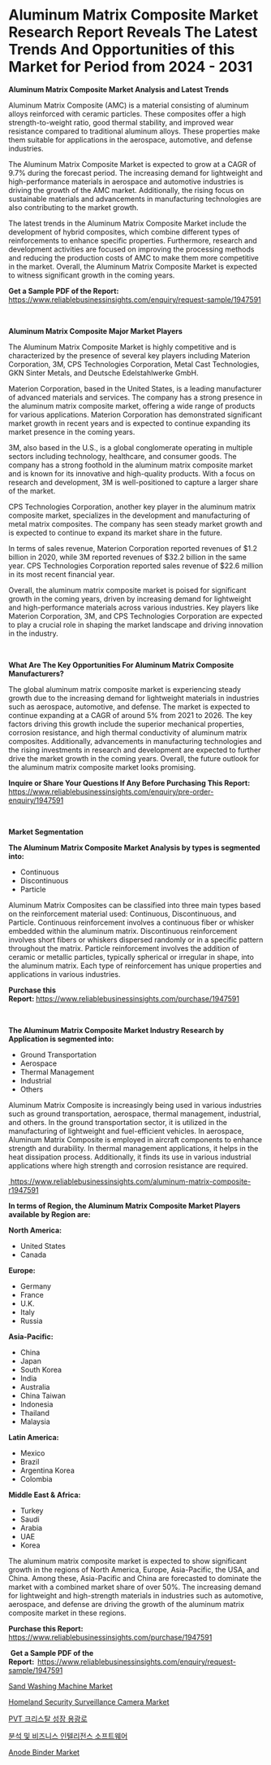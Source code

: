 <p><h1>Aluminum Matrix Composite Market Research Report Reveals The Latest Trends And Opportunities of this Market for Period from 2024 - 2031</h1></p><p><strong>Aluminum Matrix Composite Market Analysis and Latest Trends</strong></p>
<p><p>Aluminum Matrix Composite (AMC) is a material consisting of aluminum alloys reinforced with ceramic particles. These composites offer a high strength-to-weight ratio, good thermal stability, and improved wear resistance compared to traditional aluminum alloys. These properties make them suitable for applications in the aerospace, automotive, and defense industries.</p><p>The Aluminum Matrix Composite Market is expected to grow at a CAGR of 9.7% during the forecast period. The increasing demand for lightweight and high-performance materials in aerospace and automotive industries is driving the growth of the AMC market. Additionally, the rising focus on sustainable materials and advancements in manufacturing technologies are also contributing to the market growth.</p><p>The latest trends in the Aluminum Matrix Composite Market include the development of hybrid composites, which combine different types of reinforcements to enhance specific properties. Furthermore, research and development activities are focused on improving the processing methods and reducing the production costs of AMC to make them more competitive in the market. Overall, the Aluminum Matrix Composite Market is expected to witness significant growth in the coming years.</p></p>
<p><strong>Get a Sample PDF of the Report:&nbsp;</strong> <a href="https://www.reliablebusinessinsights.com/enquiry/request-sample/1947591">https://www.reliablebusinessinsights.com/enquiry/request-sample/1947591</a></p>
<p>&nbsp;</p>
<p><strong>Aluminum Matrix Composite Major Market Players</strong></p>
<p><p>The Aluminum Matrix Composite Market is highly competitive and is characterized by the presence of several key players including Materion Corporation, 3M, CPS Technologies Corporation, Metal Cast Technologies, GKN Sinter Metals, and Deutsche Edelstahlwerke GmbH.</p><p>Materion Corporation, based in the United States, is a leading manufacturer of advanced materials and services. The company has a strong presence in the aluminum matrix composite market, offering a wide range of products for various applications. Materion Corporation has demonstrated significant market growth in recent years and is expected to continue expanding its market presence in the coming years.</p><p>3M, also based in the U.S., is a global conglomerate operating in multiple sectors including technology, healthcare, and consumer goods. The company has a strong foothold in the aluminum matrix composite market and is known for its innovative and high-quality products. With a focus on research and development, 3M is well-positioned to capture a larger share of the market.</p><p>CPS Technologies Corporation, another key player in the aluminum matrix composite market, specializes in the development and manufacturing of metal matrix composites. The company has seen steady market growth and is expected to continue to expand its market share in the future.</p><p>In terms of sales revenue, Materion Corporation reported revenues of $1.2 billion in 2020, while 3M reported revenues of $32.2 billion in the same year. CPS Technologies Corporation reported sales revenue of $22.6 million in its most recent financial year.</p><p>Overall, the aluminum matrix composite market is poised for significant growth in the coming years, driven by increasing demand for lightweight and high-performance materials across various industries. Key players like Materion Corporation, 3M, and CPS Technologies Corporation are expected to play a crucial role in shaping the market landscape and driving innovation in the industry.</p></p>
<p>&nbsp;</p>
<p><strong>What Are The Key Opportunities For Aluminum Matrix Composite Manufacturers?</strong></p>
<p><p>The global aluminum matrix composite market is experiencing steady growth due to the increasing demand for lightweight materials in industries such as aerospace, automotive, and defense. The market is expected to continue expanding at a CAGR of around 5% from 2021 to 2026. The key factors driving this growth include the superior mechanical properties, corrosion resistance, and high thermal conductivity of aluminum matrix composites. Additionally, advancements in manufacturing technologies and the rising investments in research and development are expected to further drive the market growth in the coming years. Overall, the future outlook for the aluminum matrix composite market looks promising.</p></p>
<p><strong>Inquire or Share Your Questions If Any Before Purchasing This Report:</strong> <a href="https://www.reliablebusinessinsights.com/enquiry/pre-order-enquiry/1947591">https://www.reliablebusinessinsights.com/enquiry/pre-order-enquiry/1947591</a></p>
<p>&nbsp;</p>
<p><strong>Market Segmentation</strong></p>
<p><strong>The Aluminum Matrix Composite Market Analysis by types is segmented into:</strong></p>
<p><ul><li>Continuous</li><li>Discontinuous</li><li>Particle</li></ul></p>
<p><p>Aluminum Matrix Composites can be classified into three main types based on the reinforcement material used: Continuous, Discontinuous, and Particle. Continuous reinforcement involves a continuous fiber or whisker embedded within the aluminum matrix. Discontinuous reinforcement involves short fibers or whiskers dispersed randomly or in a specific pattern throughout the matrix. Particle reinforcement involves the addition of ceramic or metallic particles, typically spherical or irregular in shape, into the aluminum matrix. Each type of reinforcement has unique properties and applications in various industries.</p></p>
<p><strong>Purchase this Report:&nbsp;</strong><a href="https://www.reliablebusinessinsights.com/purchase/1947591">https://www.reliablebusinessinsights.com/purchase/1947591</a></p>
<p>&nbsp;</p>
<p><strong>The Aluminum Matrix Composite Market Industry Research by Application is segmented into:</strong></p>
<p><ul><li>Ground Transportation</li><li>Aerospace</li><li>Thermal Management</li><li>Industrial</li><li>Others</li></ul></p>
<p><p>Aluminum Matrix Composite is increasingly being used in various industries such as ground transportation, aerospace, thermal management, industrial, and others. In the ground transportation sector, it is utilized in the manufacturing of lightweight and fuel-efficient vehicles. In aerospace, Aluminum Matrix Composite is employed in aircraft components to enhance strength and durability. In thermal management applications, it helps in the heat dissipation process. Additionally, it finds its use in various industrial applications where high strength and corrosion resistance are required.</p></p>
<p><a href="https://www.reliablebusinessinsights.com/aluminum-matrix-composite-r1947591">&nbsp;https://www.reliablebusinessinsights.com/aluminum-matrix-composite-r1947591</a></p>
<p><strong>In terms of Region, the Aluminum Matrix Composite Market Players available by Region are:</strong></p>
<p>
    <p> <strong> North America: </strong>
        <ul>
            <li>United States</li>
            <li>Canada</li>
        </ul>
        </p> 
    <p> <strong> Europe: </strong>
        <ul>
            <li>Germany</li>
            <li>France</li>
            <li>U.K.</li>
            <li>Italy</li>
            <li>Russia</li>
        </ul>
        </p> 
    <p> <strong> Asia-Pacific: </strong>
        <ul>
            <li>China</li>
            <li>Japan</li>
            <li>South Korea</li>
            <li>India</li>
            <li>Australia</li>
            <li>China Taiwan</li>
            <li>Indonesia</li>
            <li>Thailand</li>
            <li>Malaysia</li>
        </ul>
        </p> 
    <p> <strong> Latin America: </strong>
        <ul>
            <li>Mexico</li>
            <li>Brazil</li>
            <li>Argentina Korea</li>
            <li>Colombia</li>
        </ul>
        </p> 
    <p> <strong> Middle East & Africa: </strong>
        <ul>
            <li>Turkey</li>
            <li>Saudi</li>
            <li>Arabia</li>
            <li>UAE</li>
            <li>Korea</li>
        </ul>
    </p>
    </p>
<p><p>The aluminum matrix composite market is expected to show significant growth in the regions of North America, Europe, Asia-Pacific, the USA, and China. Among these, Asia-Pacific and China are forecasted to dominate the market with a combined market share of over 50%. The increasing demand for lightweight and high-strength materials in industries such as automotive, aerospace, and defense are driving the growth of the aluminum matrix composite market in these regions.</p></p>
<p><strong>Purchase this Report: </strong><a href="https://www.reliablebusinessinsights.com/purchase/1947591">https://www.reliablebusinessinsights.com/purchase/1947591</a></p>
<p>&nbsp;<strong>Get a Sample PDF of the Report:&nbsp;&nbsp;</strong><a href="https://www.reliablebusinessinsights.com/enquiry/request-sample/1947591">https://www.reliablebusinessinsights.com/enquiry/request-sample/1947591</a></p>
<p><strong></strong></p>
<p><p><a href="https://www.linkedin.com/pulse/sand-washing-machine-market-size-reveals-best-marketing-channels-mwpof">Sand Washing Machine Market</a></p><p><a href="https://www.linkedin.com/pulse/homeland-security-surveillance-camera-market-report-reveals-latest-cqznf">Homeland Security Surveillance Camera Market</a></p><p><a href="https://medium.com/@hettiestehr/2024%EB%85%84%EB%B6%80%ED%84%B0-2031%EB%85%84%EA%B9%8C%EC%A7%80%EC%9D%98-pvt-%ED%81%AC%EB%A6%AC%EC%8A%A4%ED%83%88-%EC%84%B1%EC%9E%A5%EB%A1%9C-%EC%8B%9C%EC%9E%A5-%EC%A0%90%EC%9C%A0%EC%9C%A8-%EB%B0%8F-%EA%B2%BD%EC%9F%81-%ED%92%8D%EA%B2%BD%EC%97%90-%EB%8C%80%ED%95%9C-%ED%86%B5%EC%B0%B0%EB%A0%A5-641eeb0c9235">PVT 크리스탈 성장 용광로</a></p><p><a href="https://medium.com/@hettiestehr/%EB%B6%84%EC%84%9D-%EB%B0%8F-%EB%B9%84%EC%A6%88%EB%8B%88%EC%8A%A4-%EC%9D%B8%ED%85%94%EB%A6%AC%EC%A0%84%EC%8A%A4-%EC%86%8C%ED%94%84%ED%8A%B8%EC%9B%A8%EC%96%B4-%EC%8B%9C%EC%9E%A5-%EA%B7%9C%EB%AA%A8%EB%8A%94-%EC%97%B0%ED%8F%89%EA%B7%A0-%EC%84%B1%EC%9E%A5%EB%A5%A0-6-%EB%A1%9C-%EC%84%B1%EC%9E%A5%ED%95%98%EA%B3%A0-%EC%9E%88%EC%9C%BC%EB%A9%B0-%EC%9D%B4-%EB%B3%B4%EA%B3%A0%EC%84%9C%EB%8A%94-%EC%8B%9C%EC%9E%A5-%EC%84%B8%EB%B6%84%ED%99%94-%EC%84%B1%EC%9E%A5-%EB%B0%8F-2024%EB%85%84%EB%B6%80%ED%84%B0-2031%EB%85%84%EA%B9%8C%EC%A7%80%EC%9D%98-%EC%98%88%EC%B8%A1-%EB%B6%84%EC%84%9D%EC%9D%84-%EB%8B%A4%EB%A3%B9%EB%8B%88%EB%8B%A4-4ba8b8ec409b">분석 및 비즈니스 인텔리전스 소프트웨어</a></p><p><a href="https://github.com/airdrophunter675/Market-Research-Report-List-1/blob/main/anode-binder-market.md">Anode Binder Market</a></p></p>